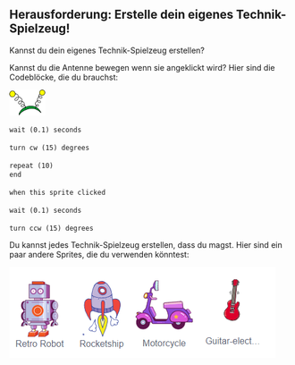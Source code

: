 ## Herausforderung: Erstelle dein eigenes Technik-Spielzeug!
Kannst du dein eigenes Technik-Spielzeug erstellen?

Kannst du die Antenne bewegen wenn sie angeklickt wird? Hier sind die Codeblöcke, die du brauchst:

![Antennen Sprite](images/antennae-sprite.png)

```blocks3
wait (0.1) seconds

turn cw (15) degrees

repeat (10)
end

when this sprite clicked

wait (0.1) seconds

turn ccw (15) degrees
```

Du kannst jedes Technik-Spielzeug erstellen, dass du magst. Hier sind ein paar andere Sprites, die du verwenden könntest:

![Roboter, Raumschiff, Motorrad, E-Gitarren Sprite](images/toys-sprites.png)
